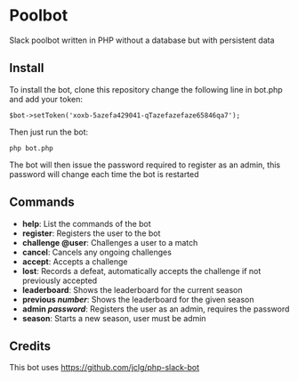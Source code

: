 # Poolbot
Slack poolbot written in PHP without a database but with persistent data

## Install

 To install the bot, clone this repository change the following line in bot.php and add your token:
 
 ```
 $bot->setToken('xoxb-5azefa429041-qTazefazefaze65846qa7');
 ```
 
 Then just run the bot:
 
 ```
 php bot.php
 ```
 
 The bot will then issue the password required to register as an admin, this password will change each time the bot is restarted

## Commands

 * **help**: List the commands of the bot
 * **register**: Registers the user to the bot
 * **challenge @user**: Challenges a user to a match
 * **cancel**: Cancels any ongoing challenges
 * **accept**: Accepts a challenge
 * **lost**: Records a defeat, automatically accepts the challenge if not previously accepted
 * **leaderboard**: Shows the leaderboard for the current season
 * **previous _number_**: Shows the leaderboard for the given season
 * **admin _password_**: Registers the user as an admin, requires the password
 * **season**: Starts a new season, user must be admin
 
## Credits
 
 This bot uses https://github.com/jclg/php-slack-bot 
